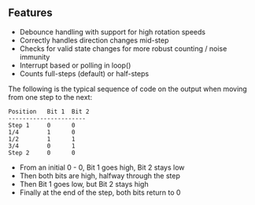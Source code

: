 Features
--------
* Debounce handling with support for high rotation speeds
* Correctly handles direction changes mid-step
* Checks for valid state changes for more robust counting / noise immunity
* Interrupt based or polling in loop()
* Counts full-steps (default) or half-steps

The following is the typical sequence of code on the output when moving from one step to the next:

    Position   Bit 1  Bit 2
    ----------------------
    Step 1     0      0
    1/4        1      0
    1/2        1      1
    3/4        0      1
    Step 2     0      0

- From an initial 0 - 0, Bit 1 goes high, Bit 2 stays low
- Then both bits are high, halfway through the step
- Then Bit 1 goes low, but Bit 2 stays high
- Finally at the end of the step, both bits return to 0
